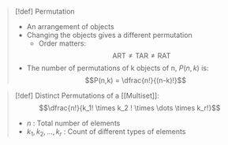 >[!def] Permutation
>- An arrangement of objects
>- Changing the objects gives a different permutation
>	- Order matters:
>		$$\text{ART} \neq \text{TAR} \neq \text{RAT}$$
>- The number of permutations of k objects of n, $P(n,k)$ is:
>$$P(n,k) = \dfrac{n!}{(n-k)!}$$

>[!def] Distinct Permutations of a [[Multiset]]:
>$$\dfrac{n!}{k_1! \times k_2 ! \times \dots \times k_r!}$$
>- $n$ : Total number of elements
>- $k_1, k_2, \dots, k_r$ : Count of different types of elements